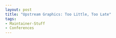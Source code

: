 ```yaml
---
layout: post
title: "Upstream Graphics: Too Little, Too Late"
tags:
- Maintainer-Stuff
- Conferences
---
```


